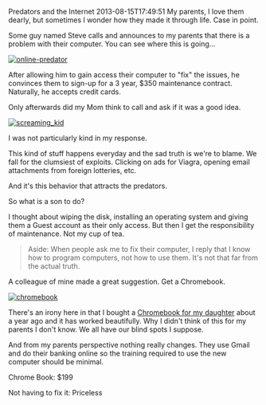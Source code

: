 Predators and the Internet
2013-08-15T17:49:51
My parents, I love them dearly, but sometimes I wonder how they made it through life. Case in point.

Some guy named Steve calls and announces to my parents that there is a problem with their computer. You can see where this is going…

[![online-predator](http://az667460.vo.msecnd.net/cdn/images/blog/WindowsLiveWriter/PredatorsandtheInternet_8F4E/online-predator_thumb.jpg)](http://az667460.vo.msecnd.net/cdn/images/blog/WindowsLiveWriter/PredatorsandtheInternet_8F4E/online-predator_2.jpg)

After allowing him to gain access their computer to "fix" the issues, he convinces them to sign-up for a 3 year, $350 maintenance contract. Naturally, he accepts credit cards.

Only afterwards did my Mom think to call and ask if it was a good idea.

[![screaming_kid](http://az667460.vo.msecnd.net/cdn/images/blog/WindowsLiveWriter/PredatorsandtheInternet_8F4E/screaming_kid_thumb.jpg)](http://az667460.vo.msecnd.net/cdn/images/blog/WindowsLiveWriter/PredatorsandtheInternet_8F4E/screaming_kid_2.jpg)

I was not particularly kind in my response.

This kind of stuff happens everyday and the sad truth is we're to blame. We fall for the clumsiest of exploits. Clicking on ads for Viagra, opening email attachments from foreign lotteries, etc.

And it's this behavior that attracts the predators.

So what is a son to do?

I thought about wiping the disk, installing an operating system and giving them a Guest account as their only access. But then I get the responsibility of maintenance. Not my cup of tea. 

> Aside: When people ask me to fix their computer, I reply that I know how to program computers, not how to use them. It's not that far from the actual truth.

A colleague of mine made a great suggestion. Get a Chromebook. 

[![chromebook](http://az667460.vo.msecnd.net/cdn/images/blog/WindowsLiveWriter/PredatorsandtheInternet_8F4E/chromebook_thumb.jpg)](http://az667460.vo.msecnd.net/cdn/images/blog/WindowsLiveWriter/PredatorsandtheInternet_8F4E/chromebook_2.jpg)

There's an irony here in that I bought a [Chromebook for my daughter](/blog/post/00801/google-chromebook-review-ndash-c7-acer) about a year ago and it has worked beautifully. Why I didn't think of this for my parents I don't know. We all have our blind spots I suppose.

And from my parents perspective nothing really changes. They use Gmail and do their banking online so the training required to use the new computer should be minimal.

Chrome Book: $199

Not having to fix it: Priceless
